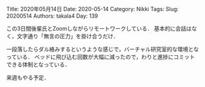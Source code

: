 ﻿Title: 2020年05月14日
Date: 2020-05-14
Category: Nikki
Tags: 
Slug: 20200514
Authors: takala4
Day: 139



この3日間後輩氏とZoomしながらリモートワークしている．
基本的に会話はなく，文字通り「無言の圧力」を掛け合うだけ．



一段落したらダル絡みするというような感じで，バーチャル研究室的な環境となっている．
ベッドに飛び込む回数が大幅に減ったので，わりと進捗にコミットできる体制となっている．


来週もやる予定．